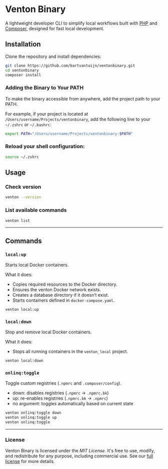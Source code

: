 # Venton Binary

A lightweight developer CLI to simplify local workflows built with [PHP][php] and [Composer][composer], designed for fast local development.

## Installation

Clone the repository and install dependencies:

```bash
git clone https://github.com/bartvantuijn/ventonbinary.git
cd ventonbinary
composer install
```

### Adding the Binary to Your PATH

To make the binary accessible from anywhere, add the project path to your PATH.

For example, if your project is located at `/Users/username/Projects/ventonbinary`, add the following line to your `~/.zshrc` or `~/.bashrc`:

```bash
export PATH="/Users/username/Projects/ventonbinary:$PATH"
```

### Reload your shell configuration:

```bash
source ~/.zshrc
```

## Usage

### Check version

```bash
venton --version
```

### List available commands

```bash
venton list
```

---

## Commands

### `local:up`

Starts local Docker containers.

What it does:
- Copies required resources to the Docker directory.
- Ensures the venton Docker network exists.
- Creates a database directory if it doesn’t exist.
- Starts containers defined in `docker-compose.yaml`.

```bash
venton local:up
```

### `local:down`

Stop and remove local Docker containers.

What it does:
- Stops all running containers in the `venton_local` project.

```bash
venton local:down
```

### `onlinq:toggle`

Toggle custom registries (`.npmrc` and `.composer/config`).

- down: disables registries (`.npmrc` → `.npmrc.bk`)
- up: re-enables registries (`.npmrc.bk` → `.npmrc`)
- no argument: toggles automatically based on current state

```bash
venton onlinq:toggle down
venton onlinq:toggle up
venton onlinq:toggle
```

---

### License

Venton Binary is licensed under the _MIT License_. It's free to use, modify, and redistribute for any purpose,
including commercial use. See our [full license][license] for more details.

[php]: https://www.php.net/
[composer]: https://getcomposer.org/
[license]: LICENSE.md
